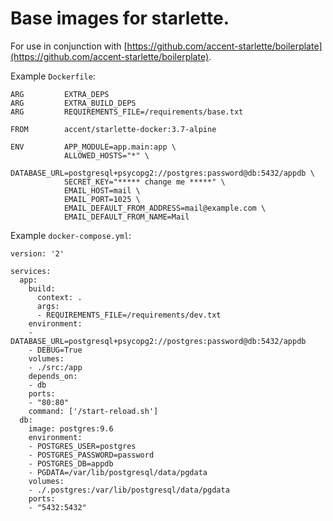# Base images for starlette.

For use in conjunction with [https://github.com/accent-starlette/boilerplate](https://github.com/accent-starlette/boilerplate).

Example `Dockerfile`:

    ARG         EXTRA_DEPS
    ARG         EXTRA_BUILD_DEPS
    ARG         REQUIREMENTS_FILE=/requirements/base.txt

    FROM        accent/starlette-docker:3.7-alpine

    ENV         APP_MODULE=app.main:app \
                ALLOWED_HOSTS="*" \
                DATABASE_URL=postgresql+psycopg2://postgres:password@db:5432/appdb \
                SECRET_KEY="***** change me *****" \
                EMAIL_HOST=mail \
                EMAIL_PORT=1025 \
                EMAIL_DEFAULT_FROM_ADDRESS=mail@example.com \
                EMAIL_DEFAULT_FROM_NAME=Mail

Example `docker-compose.yml`:

    version: '2'

    services:
      app:
        build:
          context: .
          args:
          - REQUIREMENTS_FILE=/requirements/dev.txt
        environment:
        - DATABASE_URL=postgresql+psycopg2://postgres:password@db:5432/appdb
        - DEBUG=True
        volumes:
        - ./src:/app
        depends_on:
        - db
        ports:
        - "80:80"
        command: ['/start-reload.sh']
      db:
        image: postgres:9.6
        environment:
        - POSTGRES_USER=postgres
        - POSTGRES_PASSWORD=password
        - POSTGRES_DB=appdb
        - PGDATA=/var/lib/postgresql/data/pgdata
        volumes:
        - ./.postgres:/var/lib/postgresql/data/pgdata
        ports:
        - "5432:5432"
